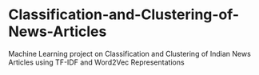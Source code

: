 # Classification-and-Clustering-of-News-Articles
Machine Learning project on Classification and Clustering of Indian News Articles using TF-IDF and Word2Vec Representations
